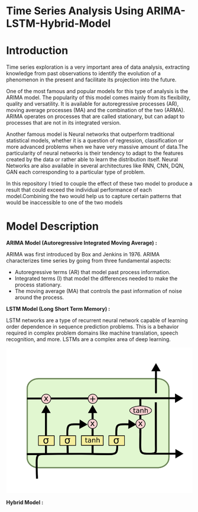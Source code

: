 # Time Series Analysis Using ARIMA-LSTM-Hybrid-Model

# Introduction

Time series exploration is a very important area of data analysis, extracting knowledge from past observations to identify the evolution of a phenomenon in the present and facilitate its projection into the future.

One of the most famous and popular models for this type of analysis is the ARIMA model. The popularity of this model comes mainly from its flexibility, quality and versatility. It is available for autoregressive processes (AR), moving average processes (MA) and the combination of the two (ARMA). ARIMA operates on processes that are called stationary, but can adapt to processes that are not in its integrated version.

Another famous model is Neural networks that outperform traditional statistical models, whether it is a question of regression, classification or more advanced problems when we have very massive amount of data.The particularity of neural networks is their tendency to adapt to the features created by the data or rather able to learn the distribution itself. Neural Networks are also available in several architectures like RNN, CNN, DQN, GAN each corresponding to a particular type of problem.

In this repository I tried to couple the effect of these two model to produce a result that could exceed the individual performance of each model.Combining the two would help us to capture certain patterns that would be inaccessible to one of the two models 

# Model Description

**ARIMA Model (Autoregressive Integrated Moving Average) :**

  ARIMA was first introduced by Box and Jenkins in 1976. ARIMA characterizes time series by going from three fundamental aspects:
  - Autoregressive terms (AR) that model past process information.
  - Integrated terms (I) that model the differences needed to make the process stationary.
  - The moving average (MA) that controls the past information of noise around the process.

**LSTM Model (Long Short Term Memory) :**

  LSTM networks are a type of recurrent neural network capable of learning order dependence in sequence prediction problems. This is a behavior required in complex problem domains   like machine translation, speech recognition, and more. LSTMs are a complex area of deep learning.
  
  ![](lstm.png)

**Hybrid Model :**
